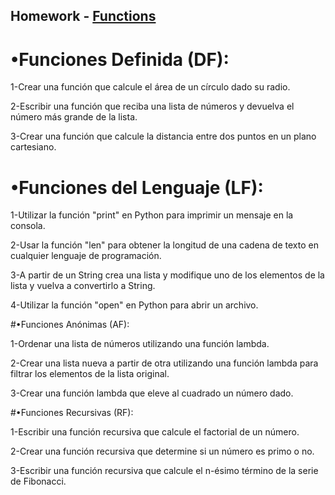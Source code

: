 
## Homework - [Functions](https://docs.python.org/3/library/functions.html)

# •Funciones Definida (DF):

1-Crear una función que calcule el área de un círculo dado su radio.

2-Escribir una función que reciba una lista de números y devuelva el número más grande de la lista.

3-Crear una función que calcule la distancia entre dos puntos en un plano cartesiano.

# •Funciones del Lenguaje (LF):

1-Utilizar la función "print" en Python para imprimir un mensaje en la consola.

2-Usar la función "len" para obtener la longitud de una cadena de texto en cualquier lenguaje de programación.

3-A partir de un String crea una lista y modifique uno de los elementos de la lista y vuelva a convertirlo a String.

4-Utilizar la función "open" en Python para abrir un archivo.

#•Funciones Anónimas (AF):

1-Ordenar una lista de números utilizando una función lambda.

2-Crear una lista nueva a partir de otra utilizando una función lambda para filtrar los elementos de la lista original.

3-Crear una función lambda que eleve al cuadrado un número dado.

#•Funciones Recursivas (RF):

1-Escribir una función recursiva que calcule el factorial de un número.

2-Crear una función recursiva que determine si un número es primo o no.

3-Escribir una función recursiva que calcule el n-ésimo término de la serie de Fibonacci.
